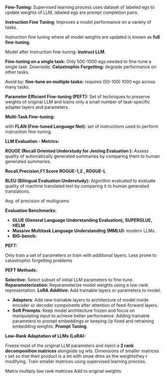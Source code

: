 
**Fine-Tuning:** Supervised learning process uses dataset of labeled egs to update weights of LLM, labeled egs are prompt completion pairs.

**Instruction Fine Tuning**: Improves a model performance on a variety of tasks.

Instruction fine tuning where all model weights are updated is known as **full fine-tuning**. 

Model after Instruction fine-tuning: **Instruct LLM**.

**Fine-tuning on a single task:** Only 500-1000 egs needed to fine-tune a single task.
Downside: **Catastrophic Forgetting:**  degrade performance on other tasks.

Avoid by:
**fine-tune on multiple tasks:** requires (50-100) 1000 egs across many tasks.

**Parameter Efficient Fine-tuning (PEFT):** Set of techniques to preserve weights of original LLM and trains only a small number of task-specific adapter layers and parameters. 

**Multi-Task Fine-tuning:**

with **FLAN (Fine-tuned Language Net):**
set of instructions used to perform instruction fine-tuning.

**LLM Evaluation - Metrics:**

**ROUGE (Recall Oriented Understudy for Jesting Evaluation ):** Assess quality of automatically generated summaries by comparing them to human generated summaries.

**Recall**,**Precision**,**F1 Score**
**ROGUE-1,2 , ROGUE-L**


**BLEU (Bilingual Evaluation Understudy):** Algorithm evaluated to evaluate quality of machine translated text by comparing it to human generated translations.

Avg. of precision of multigrams

**Evaluation Benchmarks:**

- **GLUE (General Language Understanding Evaluation), SUPERGLUE, HELM**
- **Massive Multitask Language Understanding (MMLU):** modern LLMs.
- **BIG-bench:** 

**PEFT:**

Only train a set of parameters or train with additional layers.
Less prone to catastrophic forgetting problems

**PEFT Methods:**

**Selective:** Select subset of initial LLM parameters to fine-tune.
**Reparameterization:** Reparameterize model weights using a low-rank representation. **LoRA**
**Additive:** Add trainable layers or parameters to model.
- **Adapters**: Add new trainable layers to architecture of model inside encoder or decoder components after attention of feed-forward layers.
- **Soft Prompts**: Keep model architecture frozen and focus on manipulating input to achieve better performance. Adding trainable parameters to prompt embeddings or keeping i/p fixed and retraining embedding weights. **Prompt Tuning**.

**Low-Rank Adaptation of LLMs (LoRA):**

Freeze most of the original LLM parameters and inject a **2 rank decomposition matrices** alongside og wts. Dimensions of smaller matrices r set so that their product is a mt with smae dims as the weightsthey r modifying. Train smaller matrices using supervised learning process. 

Matrix multiply low rank matrices
Add to original weights

